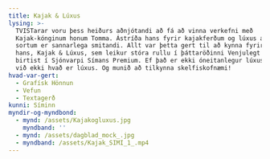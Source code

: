 ```yaml
---
title: Kajak & Lúxus
lysing: >-
  TVISTarar voru þess heiðurs aðnjótandi að fá að vinna verkefni með
  Kajak-kónginum honum Tomma. Ástríða hans fyrir kajakferðum og lúxus af öllum
  sortum er sannarlega smitandi. Allt var þetta gert til að kynna fyrirtækið
  hans, Kajak & Lúxus, sem leikur stóra rullu í þáttaröðinni Venjulegt fólk sem
  birtist í Sjónvarpi Símans Premium. Ef það er ekki óneitanlegur lúxus þá vitum
  við ekki hvað er lúxus. Og munið að tilkynna skelfiskofnæmi!
hvad-var-gert:
  - Grafísk Hönnun
  - Vefun
  - Textagerð
kunni: Síminn
myndir-og-myndbond:
  - mynd: /assets/Kajakogluxus.jpg
    myndband: ''
  - mynd: /assets/dagblad_mock_.jpg
  - myndband: /assets/Kajak_SIMI_1_.mp4
---
```

